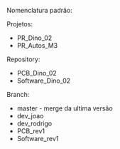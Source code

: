 Nomenclatura padrão:

Projetos:

- PR_Dino_02
- PR_Autos_M3

Repository:

- PCB_Dino_02
- Software_Dino_02

Branch:

- master - merge da ultima versão
- dev_joao
- dev_rodrigo
- PCB_rev1 
- Software_rev1 
